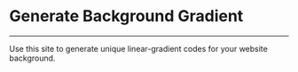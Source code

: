 <h1>Generate Background Gradient</h1>

<hr>

<p>Use this site to generate unique linear-gradient codes for your website background.</p>
